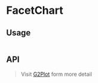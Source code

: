 # FacetChart

## Usage

```tsx | pure

```

## API

<API id="FacetChart"></API>

> Visit [G2Plot](https://g2plot.antv.antgroup.com/api/plot-api) form more detail
